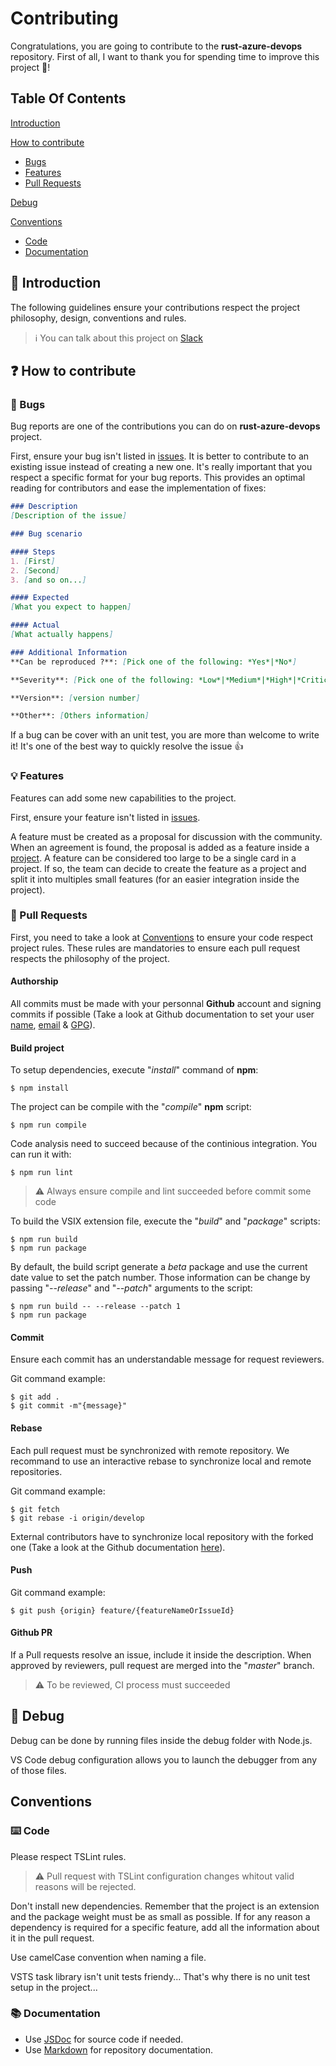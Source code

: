 # Contributing

Congratulations, you are going to contribute to the **rust-azure-devops** repository.
First of all, I want to thank you for spending time to improve this project 🙏!

## Table Of Contents

[Introduction](#introduction)

[How to contribute](#how-to-contribute)

* [Bugs](#bugs)
* [Features](#features)
* [Pull Requests](#pull-requests)

[Debug](#debug)

[Conventions](#conventions)

* [Code](#code)
* [Documentation](#documentation)

## <a id="introduction"></a>🏁 Introduction

The following guidelines ensure your contributions respect the project philosophy, design, conventions and rules.

> ℹ️ You can talk about this project on [Slack](https://join.slack.com/t/rust-vsts-extension/shared_invite/enQtMzkxNzU4MTgyMDg2LTlkMjJmMzM2MmIyYmJmMjFmNDJkN2IzZmMxZDFhZTgyOGFjYWExNTkwM2YwYTQ3YmI3OWNlYjBhYjcyNGY5OTM)

## <a id="how-to-contribute"></a>❓ How to contribute

### <a id="bugs"></a>🐛 Bugs

Bug reports are one of the contributions you can do on **rust-azure-devops** project.

First, ensure your bug isn't listed in [issues](https://github.com/spontoreau/rust-azure-devops/issues). It is better to contribute to an existing issue instead of creating a new one. It's really important that you respect a specific format for your bug reports. This provides an optimal reading for contributors and ease the implementation of fixes:

```markdown
### Description
[Description of the issue]

### Bug scenario

#### Steps
1. [First]
2. [Second]
3. [and so on...]

#### Expected 
[What you expect to happen]

#### Actual 
[What actually happens]

### Additional Information
**Can be reproduced ?**: [Pick one of the following: *Yes*|*No*]

**Severity**: [Pick one of the following: *Low*|*Medium*|*High*|*Critical*]

**Version**: [version number]

**Other**: [Others information]
```

If a bug can be cover with an unit test, you are more than welcome to write it! It's one of the best way to quickly resolve the issue 👍

### <a id="features"></a>💡 Features

Features can add some new capabilities to the project.

First, ensure your feature isn't listed in [issues](https://github.com/spontoreau/rust-azure-devops/issues).

A feature must be created as a proposal for discussion with the community. When an agreement is found, the proposal is added as a feature inside a [project](https://github.com/spontoreau/rust-azure-devops/projects). A feature can be considered too large to be a single card in a project. If so, the team can decide to create the feature as a project and split it into multiples small features (for an easier integration inside the project).

### <a id="pull-requests"></a>🎁 Pull Requests

First, you need to take a look at [Conventions](#conventions) to ensure your code respect project rules. These rules are mandatories to ensure each pull request respects the philosophy of the project.

#### Authorship

All commits must be made with your personnal **Github** account and signing commits if possible (Take a look at Github documentation to set your user [name](https://help.github.com/articles/setting-your-username-in-git/), [email](https://help.github.com/articles/setting-your-email-in-git/) & [GPG](https://help.github.com/articles/signing-commits-using-gpg/)).

#### Build project

To setup dependencies, execute "_install_" command of **npm**:

```
$ npm install
```

The project can be compile with the "_compile_" **npm** script:

```
$ npm run compile
```

Code analysis need to succeed because of the continious integration. You can run it with:

```
$ npm run lint
```

> ⚠️ Always ensure compile and lint succeeded before commit some code

To build the VSIX extension file, execute the "_build_" and "_package_" scripts:

```
$ npm run build
$ npm run package
```

By default, the build script generate a _beta_ package and use the current date value to set the patch number. Those information can be change by passing "_--release_" and "_--patch_" arguments to the script:

```
$ npm run build -- --release --patch 1
$ npm run package
```

#### Commit

Ensure each commit has an understandable message for request reviewers.

Git command example:

```
$ git add .
$ git commit -m"{message}"
```

#### Rebase

Each pull request must be synchronized with remote repository. We recommand to use an interactive rebase to synchronize local and remote repositories.

Git command example:

```
$ git fetch
$ git rebase -i origin/develop
```

External contributors have to synchronize local repository with the forked one (Take a look at the Github documentation [here](https://help.github.com/articles/syncing-a-fork/)).

#### Push

Git command example:

```
$ git push {origin} feature/{featureNameOrIssueId}
```

#### Github PR

If a Pull requests resolve an issue, include it inside the description. When approved by reviewers, pull request are merged into the "_master_" branch.

> ⚠️ To be reviewed, CI process must succeeded

## <a id="debug"></a>🔬 Debug

Debug can be done by running files inside the debug folder with Node.js.

VS Code debug configuration allows you to launch the debugger from any of those files.

## <a id="conventions"></a>Conventions

### <a id="code"></a>⌨️ Code

Please respect TSLint rules.

> ⚠️ Pull request with TSLint configuration changes whitout valid reasons will be rejected.

Don't install new dependencies. Remember that the project is an extension and the package weight must be as small as possible. If for any reason a dependency is required for a specific feature, add all the information about it in the pull request.

Use camelCase convention when naming a file.

VSTS task library isn't unit tests friendy... That's why there is no unit test setup in the project...

### <a id="documentation"></a>📚 Documentation

* Use [JSDoc](http://usejsdoc.org/) for source code if needed.
* Use [Markdown](https://github.com/adam-p/markdown-here/wiki/Markdown-Cheatsheet) for repository documentation.